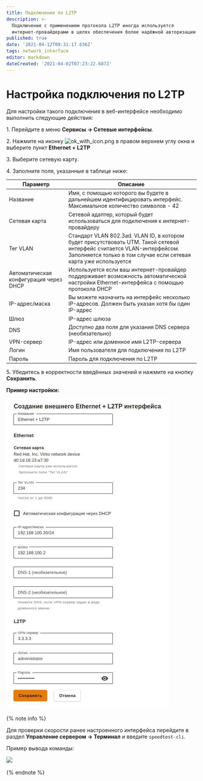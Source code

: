 ```yaml
---
title: Подключение по L2TP
description: >-
  Подключение с применением протокола L2TP иногда используется
  интернет-провайдерами в целях обеспечения более надёжной авторизации.
published: true
date: '2021-04-12T09:31:17.636Z'
tags: network_interface
editor: markdown
dateCreated: '2021-04-02T07:23:22.687Z'
---
```


# Настройка подключения по L2TP

Для настройки такого подключения в веб-интерфейсе необходимо выполнить следующие действия:

1\. Перейдите в меню **Сервисы -> Сетевые интерфейсы**.

2\. Нажмите на иконку ![ok\_with\_icon.png](../../../_images/ok-with-icon.png) в правом верхнем углу окна и выберите пункт **Ethernet + L2TP**

3\. Выберите сетевую карту.

4\. Заполните поля, указанные в таблице ниже:

| Параметр                               | Описание                                                                                                                                                             |
| -------------------------------------- |----------------------------------------------------------------------------------------------------------------------------------------------------------------------|
| Название                               | Имя, с помощью которого вы будете в дальнейшем идентифицировать интерфейс. Максимальное количество символов - 42                                                     |
| Сетевая карта                          | Сетевой адаптер, который будет использоваться для подключения к интернет-провайдеру                                                                                  |
| Тег VLAN                               | Стандарт VLAN 802.3ad. VLAN ID, в котором будет присутствовать UTM. Такой сетевой интерфейс считается VLAN-интерфейсом. Заполняется только в том случае если сетевая карта уже используется |
| Автоматическая конфигурация через DHCP | Используется если ваш интернет-провайдер поддерживает возможность автоматической настройки Ethernet-интерфейса с помощью протокола DHCP                              |
| IP-адрес/маска                         | Вы можете назначить на интерфейс несколько IP-адресов. Должен быть указан хотя бы один IP-адрес                                                                      |
| Шлюз                                   | IP-адрес шлюза                                                                                                                                                       |
| DNS                                    | Доступно два поля для указания DNS сервера (необязательно)                                                                                                           |
| VPN-сервер                             | IP-адрес или доменное имя L2TP-сервера                                                                                                                               |
| Логин                                  | Имя пользователя для подключения по L2TP                                                                                                                             |
| Пароль                                 | Пароль для подключения по L2TP                                                                                                                                       |

5\. Убедитесь в корректности введённых значений и нажмите на кнопку **Сохранить**.

**Пример настройки:**

![](../../../_images/ethernet+l2tp.jpg)

{% note info %}

Для проверки скорости ранее настроенного интерфейса перейдите в раздел **Управление сервером -> Терминал** и введите `speedtest-cli`. 

Пример вывода команды:

![](../../../_images/ethernet-connection3.png)

{% endnote %}


